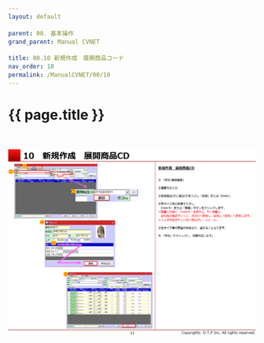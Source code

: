 ```yaml
---
layout: default

parent: 00. 基本操作
grand_parent: Manual CVNET

title: 00.10 新規作成　展開商品コード
nav_order: 10
permalink: /ManualCVNET/00/10
---
```



# {{ page.title }} <br/><br/>




<a href="/img/KihonSousa/KS12.PNG" target="_blank">
<img src="/img/KihonSousa/KS12.PNG" alt="login image"></a>